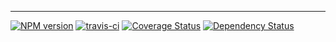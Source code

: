 
-----

[![NPM version](https://img.shields.io/npm/v/thinkjs.svg?style=flat-square)](http://badge.fury.io/js/thinkjs)
[![travis-ci](https://img.shields.io/travis/thinkjs/thinkjs.svg?style=flat-square)](https://travis-ci.org/thinkjs/thinkjs)
[![Coverage Status](https://img.shields.io/coveralls/thinkjs/thinkjs.svg?style=flat-square)](https://coveralls.io/github/thinkjs/thinkjs)
[![Dependency Status](https://img.shields.io/david/thinkjs/thinkjs.svg?style=flat-square)](https://david-dm.org/thinkjs/thinkjs)